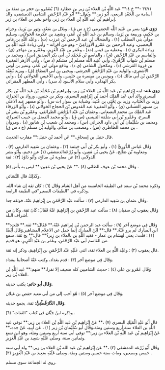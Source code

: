 ٣٤٧١ -** خ ٤:** عَبد اللَّهِ بْن العلاء بْن زبر بن عطارد (٦) بْنعَمْرو بن حجر بن منقذ بن أسامة بن الْجَعْدِ الربعي، أَبُو زبر،** ويُقال:** أَبُو عَبْدِ الرَّحْمَنِ الشامي الدمشقي، والد إبراهيم بْن عَبد اللَّهِ بْن العلاء بن زبر، وأخو بشر بن العلاء بن زبر.

**رَوَى عَن:** بسر بن عُبَيد اللَّه الحضرمي (خ د س ق) ، وبلال بن سَعْدٍ، وثور بن يَزِيدَ، وحزام بن حَكِيمٍ، وربيعة بن يَزِيدَ، وسالم بن عَبد اللَّهِ بْنِ عُمَر، وسَعِيد بن عكرمة الخولاني، وسليم مولى بني المطلب (١) ، والضحاك بْن عبد الرحمن بْن عرزب (ت) ، وعَبْد اللَّهِ بن عامر اليحصبي، وعبد الرحمن بن عَمْرو الأَوزاعِيّ - وهو من أقرانه - وأبي زيادة عُبَيد اللَّهِ بن زيادة البكري (د) ، وعطية بن قيس (مد) ، وعُمَر بن عَبْدِ الْعَزِيزِ، وعَمْرو بن مهاجر (ي) ، والقاسم بن عَبْدِ الرَّحْمَنِ (ق) ، والقاسم بْن مُحَمَّد بْن أَبي بكر الصديق (س) ، ومحمد بن مسلم بْن شهاب الزُّهْرِيّ، وأبي عُبَيد اللَّه مسلم بْن مشكم (د س) ، وأبي الأزهر المغيرة بن فروة القرشي (د) ، ومكحول الشامي (ي د) ، ونافع مولى ابن عُمَر، ونمير بن أوس الأشعري، والوليد بن عَبْدِ الرَّحْمَنِ الجرشي، ويحيى بن أَبي المطاع (ق) ، ويزيد بْنعَبْد الرَّحْمَنِ بْن أَبي مالك (د) ، ويونس بن ميسرة بن حلبس، وأبي الأعيس الخولاني (د) ، وأبي بكر الهذلي، وأبي سلام الأسود (د سي) ، وأبي المطهر المقرائي.

**رَوَى عَنه:** ابنه إِبْرَاهِيم بْن عَبد اللَّهِ بْن العلاء بْن زبر، وإبراهيم بْن مُحَمَّد بْن عَبد اللَّهِ بْن بكار البسري والد أبي عَبد المَلِك أحمد بْن إِبْرَاهِيم البسري، وبكر بن خنيس، ورواد بن الجراح، وزيد بن الْحُبَابِ، وزيد بن يَحْيَى بن عُبَيد، وشبابة بن سوار (ت س) ، وأَبُو مسهر عبد الاعلى بن مسهر الغساني (ي) ، وأَبُو المغيرة عبد القدوس بْن الحجاج الخولاني (د) ، وأَبُو الزرقاء عَبد المَلِك بن محمد النصعاني، وعثمان بْن عَبْد الرَّحْمَنِ الطرائفي، وعَمْرو بْن بشر بْن السرح، وعَمْرو بْن أَبي سَلَمَة التنيسي (س ق) ، وأَبُو محمد الفضل بن حبيب السراج، ومحمد بن سُلَيْمان بْن أَبي داود الحراني (س) ، ومحمد بْن شعيب بْن شابور (د) ، ومروان بن محمد الطاطري (س) ، ومصعب بن سلام، والوليد بْن مسلم (خ د س ق) .

قال حنبل بن إسحاق،** عَن أحمد بْن حنبل:** مقارب الحديث.

وَقَال عَباس الدُّورِيُّ (١) ، وأبو بكر بْن أَبي خيثمة (٢) ، وعثمان بن سَعِيد الدارمي (٣) ، ومعاوية بْن صَالِح، عَنْ يحيى بْن مَعِين، وأبو زُرْعَةالدمشقي (١) عن دحيم، وأَبُو بشر الدولابي (٢) عن معاوية بْن صالح، وأَبُو دَاوُدَ (٣) : ثقة.

وَقَال محمد بْن عوف الطائي (٤) ،** عَنْ يحيى بْن مَعِين:** ليس به بأس (٥) .

وكَذَلِكَ قال النَّسَائي.

وذكره محمد بْن سعد في الطبقة الخامسة من أهل الشام وَقَال (٦) : كان ثقة إن شاء الله. وذكره في "الطبقات الصغير"في الطبقة الرابعة.

وَقَال عثمان بن سَعِيد الدارمي (٧) : سألت عَبْد الرَّحْمَنِ بن إِبْرَاهِيمَ عَنْهُ، فوثقه جدا.

وَقَال يعقوب بْن سفيان (٨) : سألت عبد الرَّحْمَنِ بن إِبْرَاهِيمَ عَنْهُ فَقَالَ: كَانَ ثقة، وكان من أشراف البلد.

وَقَال فِي موضع آخر (٩) : سألت عبد الرحمن بْن إبراهيم عَنْهُ،** فَقَالَ:** ثقة.** قلت:** ابن المبارك لم يرو عَنْهُ.** قال:** ابْنُ المبارك إنما حمل عن الاعلام المشاهير.وَقَال أَيْضًا (١) : قلت:، يعني لهشام بن عمار - فعَبد اللَّهِ بن بالعلاء بن زبر؟** قال:** بخ ثقة، سمع من القاسم أبي عَبْد الرَّحْمَنِ، وعُمَر بن عَبْدِ الْعَزِيزِ. هو قديم.

قال يعقوب (٢) : وعَبْد اللَّهِ بن العلاء ثقة، اثنى عَلَيْهِ عَبْد الرَّحْمَنِ بن إِبْرَاهِيمَ، وذكر إنه ثقة.

وَقَال فِي موضع آخر (٣) : قدم بغداد، وكتب عَنْهُ أصحابنا ببغداد.

وَقَال عَمْرو بن علي (٤) : حديث الشاميين كله ضعيف إلا نفرا،** منهم:** عَبد اللَّهِ بْن العلاء بْن زبر.

**وَقَال أبو حاتم:** يكتب حديثه.

وَقَال فِي موضع آخر (٥) : هُوَ أحب إلي من أبي معيد حفص بن غيلان.

**وَقَال الدَّارَقُطْنِيُّ:** ثقة، يجمع حديثه.

وذكره ابنُ حِبَّان في كتاب "الثقات" (٦) .

قال أَبُو عَبْدِ الْمَلِكِ البسري (٧) ،** عَنْ إِبْرَاهِيم بْن عَبد اللَّهِ بْن العلاء بن زبر:** توفي عَبد اللَّهِ بن العلاء سنة أربع وستين ومئة.وَقَال أبو سُلَيْمان بْن زبر (١) ، عَن أَبِيهِ، عَنْ جده،** عَنْ إِبْرَاهِيم بْن عَبد اللَّهِ بْن العلاء بن زبر:** توفي أبي سنة أربع وستين ومئة، وهو ابن تسع وثمانين سنة، وصلى عَلَيْهِ سَعِيد بن عَبْدِ الْعَزِيزِ.

وَقَال أَبُو زُرْعَة الدمشقي (٢) ،** عَن إِبْرَاهِيم بْن عَبد الله بْنِ العلاء بن زبر:** ولد أبي سنة خمس وسبعين، ومات سنة خمس وستين ومئة. وصلى عَلَيْهِ سَعِيد بن عَبْدِ الْعَزِيزِ (٣) .

روى له الجماعة سوى مسلم.
